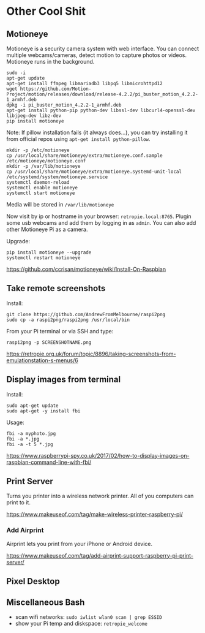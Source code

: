 # Other Cool Shit

## Motioneye

Motioneye is a security camera system with web interface. You can connect multiple webcams/cameras, detect motion to capture photos or videos. Motioneye runs in the background.

```
sudo -i
apt-get update
apt-get install ffmpeg libmariadb3 libpq5 libmicrohttpd12
wget https://github.com/Motion-Project/motion/releases/download/release-4.2.2/pi_buster_motion_4.2.2-1_armhf.deb
dpkg -i pi_buster_motion_4.2.2-1_armhf.deb
apt-get install python-pip python-dev libssl-dev libcurl4-openssl-dev libjpeg-dev libz-dev
pip install motioneye
```

Note: If pillow installation fails (it always does...), you can try installing it from official repos using `apt-get install python-pillow`.

```
mkdir -p /etc/motioneye
cp /usr/local/share/motioneye/extra/motioneye.conf.sample /etc/motioneye/motioneye.conf
mkdir -p /var/lib/motioneye
cp /usr/local/share/motioneye/extra/motioneye.systemd-unit-local /etc/systemd/system/motioneye.service
systemctl daemon-reload
systemctl enable motioneye
systemctl start motioneye
```

Media will be stored in `/var/lib/motioneye`

Now visit by ip or hostname in your browser: `retropie.local:8765`. Plugin some usb webcams and add them by logging in as `admin`. You can also add other Motioneye Pi as a camera.

Upgrade:

```
pip install motioneye --upgrade
systemctl restart motioneye
```

https://github.com/ccrisan/motioneye/wiki/Install-On-Raspbian

## Take remote screenshots

Install:

```
git clone https://github.com/AndrewFromMelbourne/raspi2png
sudo cp -a raspi2png/raspi2png /usr/local/bin
```

From your Pi terminal or via SSH and type:

```
raspi2png -p SCREENSHOTNAME.png
```

https://retropie.org.uk/forum/topic/8896/taking-screenshots-from-emulationstation-s-menus/6

## Display images from terminal

Install: 

```
sudo apt-get update
sudo apt-get -y install fbi
```

Usage:

```
fbi -a myphoto.jpg
fbi -a *.jpg
fbi -a -t 5 *.jpg
```

https://www.raspberrypi-spy.co.uk/2017/02/how-to-display-images-on-raspbian-command-line-with-fbi/

## Print Server

Turns you printer into a wireless network printer. All of you computers can print to it.

https://www.makeuseof.com/tag/make-wireless-printer-raspberry-pi/

### Add Airprint

Airprint lets you print from your iPhone or Android device.

https://www.makeuseof.com/tag/add-airprint-support-raspberry-pi-print-server/


## Pixel Desktop

## Miscellaneous Bash 

- scan wifi networks: `sudo iwlist wlan0 scan | grep ESSID`
- show your Pi temp and diskspace: `retropie_welcome`